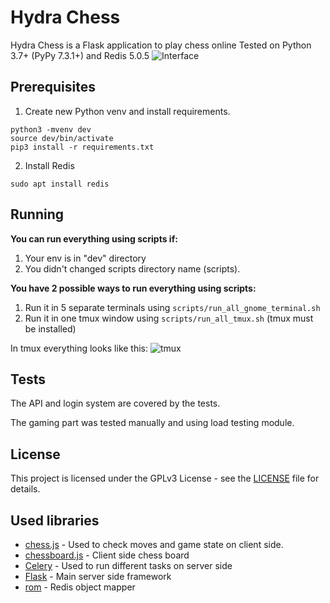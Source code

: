 # Hydra Chess

Hydra Chess is a Flask application to play chess online
Tested on Python 3.7+ (PyPy 7.3.1+) and Redis 5.0.5
![Interface](https://raw.githubusercontent.com/hashlib/hydraChess/master/hydraChess/static/img/hydra_chess.png)

## Prerequisites

1. Create new Python venv and install requirements.
```
python3 -mvenv dev
source dev/bin/activate
pip3 install -r requirements.txt
```

2. Install Redis
```
sudo apt install redis
```

## Running
**You can run everything using scripts if:**
1. Your env is in "dev" directory
2. You didn't changed scripts directory name (scripts).

**You have 2 possible ways to run everything using scripts:**
1. Run it in 5 separate terminals using ```scripts/run_all_gnome_terminal.sh```
2. Run it in one tmux window using ```scripts/run_all_tmux.sh``` (tmux must be installed)

In tmux everything looks like this:
![tmux](https://user-images.githubusercontent.com/43320720/79076597-11313480-7d04-11ea-8d25-51568a28e69d.png)


## Tests
The API and login system are covered by the tests.

The gaming part was tested manually and using load testing module.

## License

This project is licensed under the GPLv3 License - see the [LICENSE](LICENSE) file for details.

## Used libraries

* [chess.js](https://github.com/jhlywa/chess.js) - Used to check moves and game state on client side.
* [chessboard.js](https://github.com/oakmac/chessboardjs) - Client side chess board
* [Celery](https://github.com/celery/celery) - Used to run different tasks on server side
* [Flask](https://github.com/pallets/flask) - Main server side framework
* [rom](https://github.com/josiahcarlson/rom) - Redis object mapper
